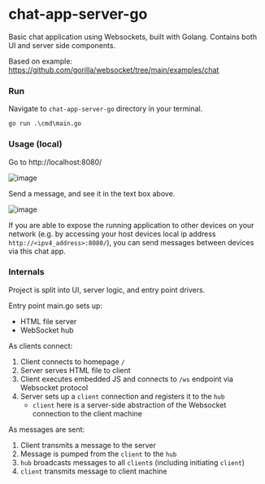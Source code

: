# chat-app-server-go

Basic chat application using Websockets, built with Golang. Contains both UI and server side components.

Based on example: https://github.com/gorilla/websocket/tree/main/examples/chat

### Run
Navigate to `chat-app-server-go` directory in your terminal.
```
go run .\cmd\main.go
```

### Usage (local)
Go to http://localhost:8080/

![image](https://github.com/user-attachments/assets/97c1d633-0876-4b90-92a7-58e8c2246d98)

Send a message, and see it in the text box above.

![image](https://github.com/user-attachments/assets/c99ef435-12ca-4206-97ff-51943f1419f7)

If you are able to expose the running application to other devices on your network (e.g. by accessing your host devices local ip address `http://<ipv4_address>:8080/`), you can send messages between devices via this chat app.

### Internals
Project is split into UI, server logic, and entry point drivers.

Entry point main.go sets up:
- HTML file server
- WebSocket hub

As clients connect:
1. Client connects to homepage `/`
2. Server serves HTML file to client
3. Client executes embedded JS and connects to `/ws` endpoint via Websocket protocol
4. Server sets up a `client` connection and registers it to the `hub`
   - `client` here is a server-side abstraction of the Websocket connection to the client machine

As messages are sent:
1. Client transmits a message to the server
2. Message is pumped from the `client` to the `hub`
3. `hub` broadcasts messages to all `client`s (including initiating `client`)
4. `client` transmits message to client machine
